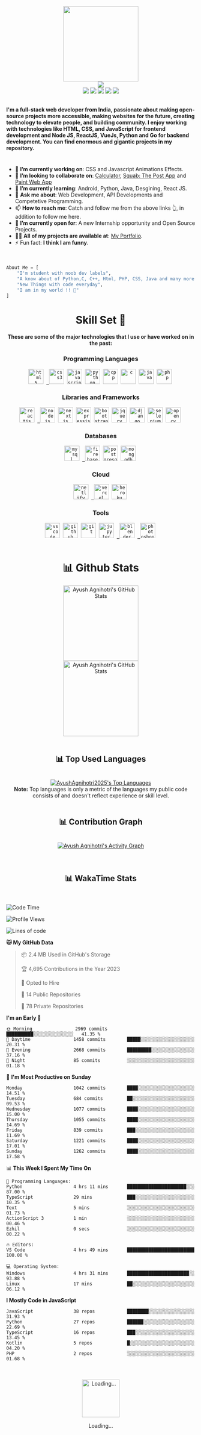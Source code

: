 <div>
    <div align="center">
        <a href="https://github.com/AyushAgnihotri2025"><img src="https://cdn.mrayush.me/img/Github-Readme/GitHub.png" height="200" /></a>
    </div>
    <div align="center">
        <a href="https://github.com/AyushAgnihotri2025">
            <img
                src="https://readme-typing-svg.herokuapp.com?color=%232f97c1&size=32&center=true&vCenter=true&width=600&height=50&lines=Hi+👋,+I'm+Ayush+Agnihotri;Student;Web+Developer;Software+Engineer;Freelancer;Open-Source+Enthusiast"
            />
        </a>
    </div>
    <div align="center">
        <a href="https://in.linkedin.com/in/AyushAgnihotri2025/"><img src="https://img.shields.io/badge/Linkedin-0077b5?style=flat&logo=linkedin" /></a>
        <a href="mailto:ayushagnihotri2025@gmail.com"><img src="https://img.shields.io/badge/Gmail-D14836?style=flat&logo=gmail&logoColor=white" /></a>
        <a href="https://twitter.com/AyushAgni2025"><img src="https://img.shields.io/badge/Twitter-1DA1F2?style=flat&logo=twitter&logoColor=white" /></a>
        <a href="https://stackoverflow.com/"><img src="https://img.shields.io/badge/Stack Overflow-f48024?style=flat&logo=stackoverflow&logoColor=white" /></a>
        <a href="https://t.me/MrCoderIN"><img src="https://img.shields.io/badge/Telegram-0088cc?style=flat&logo=telegram" /></a>
    </div>
    <div align="left">
        <br />
        <p>
            <strong>
                I'm a full-stack web developer from India, passionate about making open-source projects more accessible, making websites for the future, creating technology to elevate people, and building community.
                I enjoy working with technologies like HTML, CSS, and JavaScript for frontend development and Node JS, ReactJS, VueJs, Python and Go for backend development. You can find enormous and gigantic projects in my repository.
            </strong>
        </p>
        <h1></h1>
        <ul>
            <li>🔭 <b>I’m currently working on</b>: CSS and Javascript Animations Effects.</li>
            <li>
                👯 <b>I’m looking to collaborate on</b>: <a href="https://github.com/AyushAgnihotri2025/Calculator">Calculator</a>, <a href="https://chat.mrayush.me/?refer=github-sponsers">Squab: The Post App</a> and
                <a href="https://paint.mrayush.me/?refer=github-sponsers">Paint Web App</a>
            </li>
            <li>🌱 <b>I’m currently learning</b>: Android, Python, Java, Desgining, React JS.</li>
            <li>💬 <b>Ask me about</b>: Web Development, API Developments and Competetive Programming.</li>
            <li>📫 <b>How to reach me</b>: Catch and follow me from the above links 👆, in addition to follow me here.</li>
            <li>🤔 <b>I’m currently open for</b>: A new Internship opportunity and Open Source Projects.</li>
            <li>👨‍💻 <b>All of my projects are available at</b>: <a href="https://mrayush.me/projects/?refer=github-profile">My Portfolio</a>.</li>
            <li>⚡ Fun fact: <b>I think I am funny</b>.</li>
        </ul>
        <br />
    </div>
</div>

```py
About Me = [
    "I'm student with noob dev labels",
    "A know about of Python,C, C++, Html, PHP, CSS, Java and many more libraraies, frameworks and databases",
    "New Things with code everyday",
    "I am in my world !! 💞"
]
```

<div align="center">
    <h1>Skill Set 💪</h1>
    <h4>These are some of the major technologies that I use or have worked on in the past:</h4>
</div>

<div align="center">
    <h3><b>Programming Languages</b></h3>
    <code><a href="https://www.w3.org/html/" target="_blank"><img src="https://cdn.mrayush.me/img/Github-Readme/html5-original.svg" title="HTML5" alt="html5" width="40" height="40"/></a></code>&nbsp;
    <code><a href="https://www.w3schools.com/css/" target="_blank"> <img src="https://cdn.mrayush.me/img/Github-Readme/css3-original.svg" title="CSS3" alt="css3" width="40" height="40"/></a></code>&nbsp;
    <code><a href="https://developer.mozilla.org/en-US/docs/Web/JavaScript" target="_blank"><img src="https://cdn.mrayush.me/img/Github-Readme/javascript-original.svg" title="JavaScript" alt="javascript" width="40" height="40"/></a></code>&nbsp;
    <code><a href="https://www.python.org" target="_blank"><img src="https://cdn.mrayush.me/img/Github-Readme/python-original.svg" title="Python" alt="python" width="40" height="40"/></a></code>&nbsp;
    <code><a href="https://www.w3schools.com/CPP/" target="_blank"><img src="https://cdn.mrayush.me/img/Github-Readme/cplusplus-original.svg" title="C++" alt="cpp" width="40" height="40"/></a></code>&nbsp;
    <code><a href="https://www.w3schools.com/C/" target="_blank"><img src="https://cdn.mrayush.me/img/Github-Readme/c-original.svg" title="C" alt="c" width="40" height="40"/></a></code>&nbsp;
    <code><a href="https://www.java.com/" target="_blank"><img src="https://cdn.mrayush.me/img/Github-Readme/java-original.svg" title="Java" alt="java" width="40" height="40"/></a></code>&nbsp;
    <code><a href="https://www.php.net" target="_blank"><img src="https://cdn.mrayush.me/img/Github-Readme/php-original.svg" title="PHP" alt="php" width="40" height="40"/></a></code>&nbsp;
</div>

<div align="center">
    <h3><b>Libraries and Frameworks</b></h3>
    <code><a href="https://reactjs.org/" target="_blank"><img src="https://cdn.mrayush.me/img/Github-Readme/react-original.svg" title="ReactJS" alt="reactjs" width="40" height="40"/></a></code>&nbsp;
    <code><a href="https://nodejs.org/" target="_blank"> <img src="https://cdn.mrayush.me/img/Github-Readme/nodejs-original.svg" title="NodeJS" alt="nodejs" width="40" height="40"/></a></code>&nbsp;
    <code><a href="https://nextjs.org/" target="_blank"><img src="https://cdn.mrayush.me/img/Github-Readme/nextjs-original.svg" title="NextJS" alt="nextjs" width="40" height="40"/></a></code>&nbsp;
    <code><a href="https://expressjs.com/" target="_blank"><img src="https://cdn.mrayush.me/img/Github-Readme/express-original.svg" title="ExpressJS" alt="expressjs" width="40" height="40"/></a></code>&nbsp;
    <code><a href="https://getbootstrap.com/" target="_blank"><img src="https://cdn.mrayush.me/img/Github-Readme/bootstrap-original.svg" title="BootStrap" alt="bootstrap" width="40" height="40"/></a></code>&nbsp;
    <code><a href="https://jquery.com/" target="_blank"><img src="https://cdn.mrayush.me/img/Github-Readme/jquery-original.svg" title="jQuery" alt="jquery" width="40" height="40"/></a></code>&nbsp;
    <code><a href="https://www.djangoproject.com/" target="_blank"><img src="https://cdn.mrayush.me/img/Github-Readme/django-original.svg" title="Django" alt="django" width="40" height="40"/></a></code>&nbsp;
    <code><a href="https://www.selenium.dev/" target="_blank"><img src="https://cdn.mrayush.me/img/Github-Readme/selenium-original.svg" title="Selenium" alt="selenium" width="40" height="40"/></a></code>&nbsp;
    <code><a href="https://opencv.org/" target="_blank"><img src="https://cdn.mrayush.me/img/Github-Readme/opencv-original.svg" title="OpenCV" alt="opencv" width="40" height="40"/></a></code>&nbsp;
</div>

<div align="center">
    <h3><b>Databases</b></h3>
    <code><a href="https://www.mysql.com/" target="_blank"><img src="https://cdn.mrayush.me/img/Github-Readme/mysql-original.svg" title="MySql" alt="mysql" width="40" height="40"/></a></code>&nbsp;
    <code><a href="https://firebase.com/" target="_blank"> <img src="https://cdn.mrayush.me/img/Github-Readme/firebase-icon.svg" title="Firebase" alt="firebase" width="40" height="40"/></a></code>&nbsp;
    <code><a href="https://www.postgresql.org/" target="_blank"><img src="https://cdn.mrayush.me/img/Github-Readme/postgresql-original.svg" title="PostgreSQL" alt="postgresql" width="40" height="40"/></a></code>&nbsp;
    <code><a href="https://mongodb.com/" target="_blank"><img src="https://cdn.mrayush.me/img/Github-Readme/mongodb-original.svg" title="MongoDB" alt="mongodb" width="40" height="40"/></a></code>&nbsp;
</div>

<div align="center">
    <h3><b>Cloud</b></h3>
    <code><a href="https://netlify.com/" target="_blank"><img src="https://cdn.mrayush.me/img/Github-Readme/netlify-icon.svg" title="Netlify" alt="netlify" width="40" height="40"/></a></code>&nbsp;
    <code><a href="https://vercel.com/" target="_blank"> <img src="https://cdn.mrayush.me/img/Github-Readme/vercel-icon-dark.svg" title="Vercel" alt="vercel" width="40" height="40"/></a></code>&nbsp;
    <code><a href="https://heroku.com/" target="_blank"><img src="https://cdn.mrayush.me/img/Github-Readme/heroku-original.svg" title="Heroku" alt="heroku" width="40" height="40"/></a></code>&nbsp;
</div>

<div align="center">
    <h3><b>Tools</b></h3>
    <code><a href="https://visualstudio.com/" target="_blank"><img src="https://cdn.mrayush.me/img/Github-Readme/vscode-original.svg" title="VSCode" alt="vscode" width="40" height="40"/></a></code>&nbsp;
    <code><a href="https://github.com/" target="_blank"><img src="https://cdn.mrayush.me/img/Github-Readme/github-original.svg" title="GitHub" alt="github" width="40" height="40"/></a></code>&nbsp;
    <code><a href="https://git-scm.com/" target="_blank"><img src="https://cdn.mrayush.me/img/Github-Readme/git-original.svg" title="Git" alt="git" width="40" height="40"/></a></code>&nbsp;
    <code><a href="https://jupyter.org/" target="_blank"><img src="https://cdn.mrayush.me/img/Github-Readme/jupyter-original.svg" title="Jupyter Notebook" alt="jupyter" width="40" height="40"/></a></code>&nbsp;
    <code><a href="https://blender.org/" target="_blank"> <img src="https://cdn.mrayush.me/img/Github-Readme/blender-original.svg" title="Blender" alt="blender" width="40" height="40"/></a></code>&nbsp;
    <code><a href="https://www.adobe.com/in/products/photoshop.html" target="_blank"> <img src="https://cdn.mrayush.me/img/Github-Readme/photoshop-original.svg" title="Adobe Photoshop" alt="photoshop" width="40" height="40"/></a></code>&nbsp;
    <br><br>
</div>

<div>
    <div align="center">
        <h1>📊 Github Stats</h1>
        <a href="https://github.com/AyushAgnihotri2025"><img src="https://ghstats.mrayush.in/api?username=AyushAgnihotri2025&theme=blue-green&count_private=true&show_icons=true" title="Ayush Agnihotri's GitHub Stats" height="200"/></a>
        <br>
        <a href="https://github.com/AyushAgnihotri2025"><img src="https://ghstreak.mrayush.in/?user=AyushAgnihotri2025&theme=blue-green" title="Ayush Agnihotri's GitHub Stats" height="200"/></a>
        <br><br>
    </div>
</div>

<div align="center">
    <h2>📊 Top Used Languages</h2>
    <br><a href="https://github.com/AyushAgnihotri2025"><img alt="AyushAgnihotri2025's Top Languages" src="https://ghstats.mrayush.in/api/top-langs/?username=AyushAgnihotri2025&langs_count=8&layout=compact&theme=blue-green&hide_border=true&bg_color=040f0f&title_color=2f97c1&icon_color=F8D866" title="AyushAgnihotri2025's Top Languages"/></a><br>
    <b>Note:</b> Top languages is only a metric of the languages my public code consists of and doesn't reflect experience or skill level.
    <br><br>
</div>

<div align="center">
    <h2>📊 Contribution Graph</h2>
    <br><a href="https://github.com/AyushAgnihotri2025"><img alt="Ayush Agnihotri's Activity Graph" src="https://ghactivity.mrayush.me/graph?username=AyushAgnihotri2025&bg_color=1F222E&color=F8D866&line=F85D7F&point=FFFFFF&hide_border=true" title="Contribution Graph"/></a>
</div>
<br><br>

<div>
    <div align="center">
    <h2>📊 WakaTime Stats</h2>
    </div>
    <br>

<!--START_SECTION:AyushAgnihotri2025-->
![Code Time](http://img.shields.io/badge/Code%20Time-202%20hrs%2027%20mins-blue)

![Profile Views](http://img.shields.io/badge/Profile%20Views-72-blue)

![Lines of code](https://img.shields.io/badge/From%20Hello%20World%20I%27ve%20Written-16.9%20million%20lines%20of%20code-blue)

**🐱 My GitHub Data** 

> 📦 2.4 MB Used in GitHub's Storage 
 > 
> 🏆 4,695 Contributions in the Year 2023
 > 
> 💼 Opted to Hire
 > 
> 📜 14 Public Repositories 
 > 
> 🔑 78 Private Repositories 
 > 
**I'm an Early 🐤** 

```text
🌞 Morning                2969 commits        ██████████░░░░░░░░░░░░░░░   41.35 % 
🌆 Daytime                1458 commits        █████░░░░░░░░░░░░░░░░░░░░   20.31 % 
🌃 Evening                2668 commits        █████████░░░░░░░░░░░░░░░░   37.16 % 
🌙 Night                  85 commits          ░░░░░░░░░░░░░░░░░░░░░░░░░   01.18 % 
```
📅 **I'm Most Productive on Sunday** 

```text
Monday                   1042 commits        ████░░░░░░░░░░░░░░░░░░░░░   14.51 % 
Tuesday                  684 commits         ██░░░░░░░░░░░░░░░░░░░░░░░   09.53 % 
Wednesday                1077 commits        ████░░░░░░░░░░░░░░░░░░░░░   15.00 % 
Thursday                 1055 commits        ████░░░░░░░░░░░░░░░░░░░░░   14.69 % 
Friday                   839 commits         ███░░░░░░░░░░░░░░░░░░░░░░   11.69 % 
Saturday                 1221 commits        ████░░░░░░░░░░░░░░░░░░░░░   17.01 % 
Sunday                   1262 commits        ████░░░░░░░░░░░░░░░░░░░░░   17.58 % 
```


📊 **This Week I Spent My Time On** 

```text
💬 Programming Languages: 
Python                   4 hrs 11 mins       ██████████████████████░░░   87.00 % 
TypeScript               29 mins             ███░░░░░░░░░░░░░░░░░░░░░░   10.35 % 
Text                     5 mins              ░░░░░░░░░░░░░░░░░░░░░░░░░   01.73 % 
ActionScript 3           1 min               ░░░░░░░░░░░░░░░░░░░░░░░░░   00.46 % 
Ezhil                    0 secs              ░░░░░░░░░░░░░░░░░░░░░░░░░   00.22 % 

🔥 Editors: 
VS Code                  4 hrs 49 mins       █████████████████████████   100.00 % 

💻 Operating System: 
Windows                  4 hrs 31 mins       ███████████████████████░░   93.88 % 
Linux                    17 mins             ██░░░░░░░░░░░░░░░░░░░░░░░   06.12 % 
```

**I Mostly Code in JavaScript** 

```text
JavaScript               38 repos            ████████░░░░░░░░░░░░░░░░░   31.93 % 
Python                   27 repos            ██████░░░░░░░░░░░░░░░░░░░   22.69 % 
TypeScript               16 repos            ███░░░░░░░░░░░░░░░░░░░░░░   13.45 % 
Kotlin                   5 repos             █░░░░░░░░░░░░░░░░░░░░░░░░   04.20 % 
PHP                      2 repos             ░░░░░░░░░░░░░░░░░░░░░░░░░   01.68 % 
```




<!--END_SECTION:AyushAgnihotri2025-->
</div>
<br><br>

<div>
    <div align="center">
        <a href="https://www.google.com/search?q=How+to+make+my+Internet+Connection+faster+%3F" target="_blank"><img src="https://cdn.mrayush.me/img/Github-Readme/GitHub.gif" title="Loading..." height="100"/></a>
        <p>Loading...</p>
    </div>
</div>
